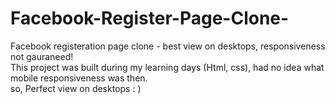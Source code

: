 # Facebook-Register-Page-Clone-
Facebook registeration page clone - best view on desktops, responsiveness not gauraneed! <br>
This project was built during my learning days (Html, css), had no idea what mobile responsiveness was then. <br>
so, Perfect view on desktops : )
